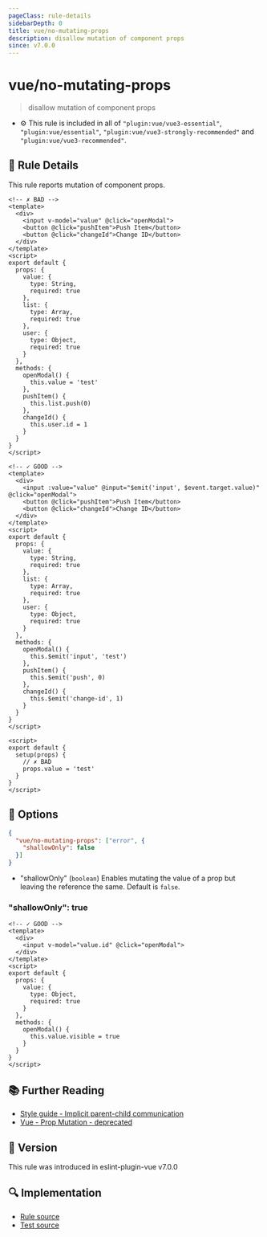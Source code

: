 ```yaml
---
pageClass: rule-details
sidebarDepth: 0
title: vue/no-mutating-props
description: disallow mutation of component props
since: v7.0.0
---
```


# vue/no-mutating-props

> disallow mutation of component props

- :gear: This rule is included in all of `"plugin:vue/vue3-essential"`, `"plugin:vue/essential"`, `"plugin:vue/vue3-strongly-recommended"` and `"plugin:vue/vue3-recommended"`.

## :book: Rule Details

This rule reports mutation of component props.

<eslint-code-block :rules="{'vue/no-mutating-props': ['error']}">

```vue
<!-- ✗ BAD -->
<template>
  <div>
    <input v-model="value" @click="openModal">
    <button @click="pushItem">Push Item</button>
    <button @click="changeId">Change ID</button>
  </div>
</template>
<script>
export default {
  props: {
    value: {
      type: String,
      required: true
    },
    list: {
      type: Array,
      required: true
    },
    user: {
      type: Object,
      required: true
    }
  },
  methods: {
    openModal() {
      this.value = 'test'
    },
    pushItem() {
      this.list.push(0)
    },
    changeId() {
      this.user.id = 1
    }
  }
}
</script>
```

</eslint-code-block>

<eslint-code-block :rules="{'vue/no-mutating-props': ['error']}">

```vue
<!-- ✓ GOOD -->
<template>
  <div>
    <input :value="value" @input="$emit('input', $event.target.value)" @click="openModal">
    <button @click="pushItem">Push Item</button>
    <button @click="changeId">Change ID</button>
  </div>
</template>
<script>
export default {
  props: {
    value: {
      type: String,
      required: true
    },
    list: {
      type: Array,
      required: true
    },
    user: {
      type: Object,
      required: true
    }
  },
  methods: {
    openModal() {
      this.$emit('input', 'test')
    },
    pushItem() {
      this.$emit('push', 0)
    },
    changeId() {
      this.$emit('change-id', 1)
    }
  }
}
</script>
```

</eslint-code-block>

<eslint-code-block :rules="{'vue/no-mutating-props': ['error']}">

```vue
<script>
export default {
  setup(props) {
    // ✗ BAD
    props.value = 'test'
  }
}
</script>
```

</eslint-code-block>

## :wrench: Options

```json
{
  "vue/no-mutating-props": ["error", {
    "shallowOnly": false
  }]
}
```

- "shallowOnly" (`boolean`) Enables mutating the value of a prop but leaving the reference the same. Default is `false`.

### "shallowOnly": true

<eslint-code-block :rules="{'vue/no-mutating-props': ['error', {shallowOnly: true}]}">

```vue
<!-- ✓ GOOD -->
<template>
  <div>
    <input v-model="value.id" @click="openModal">
  </div>
</template>
<script>
export default {
  props: {
    value: {
      type: Object,
      required: true
    }
  },
  methods: {
    openModal() {
      this.value.visible = true
    }
  }
}
</script>
```

</eslint-code-block>

## :books: Further Reading

- [Style guide - Implicit parent-child communication](https://vuejs.org/style-guide/rules-use-with-caution.html#implicit-parent-child-communication)
- [Vue - Prop Mutation - deprecated](https://v2.vuejs.org/v2/guide/migration.html#Prop-Mutation-deprecated)

## :rocket: Version

This rule was introduced in eslint-plugin-vue v7.0.0

## :mag: Implementation

- [Rule source](https://github.com/vuejs/eslint-plugin-vue/blob/master/lib/rules/no-mutating-props.js)
- [Test source](https://github.com/vuejs/eslint-plugin-vue/blob/master/tests/lib/rules/no-mutating-props.js)
